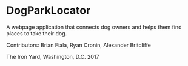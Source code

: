 # DogParkLocator
A webpage application that connects dog owners and helps them find places to take their dog.

Contributors:
Brian Fiala, Ryan Cronin, Alexander Britcliffe

The Iron Yard, Washington, D.C. 2017
